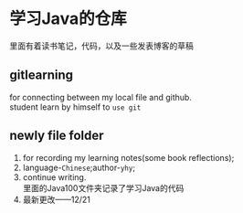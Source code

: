 # 学习Java的仓库
里面有着读书笔记，代码，以及一些发表博客的草稿
## gitlearning    
  for connecting between my local file and github.<br>
  student learn by himself to `use git`
## newly file folder
1. for recording my learning notes(some book reflections);<br>
2. language-`Chinese`;author-`yhy`;
3. continue writing.<br>
里面的Java100文件夹记录了学习Java的代码
4. 最新更改——12/21
